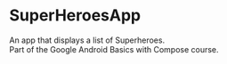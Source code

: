 # SuperHeroesApp
 An app that displays a list of Superheroes. \
 Part of the Google Android Basics with Compose course.
